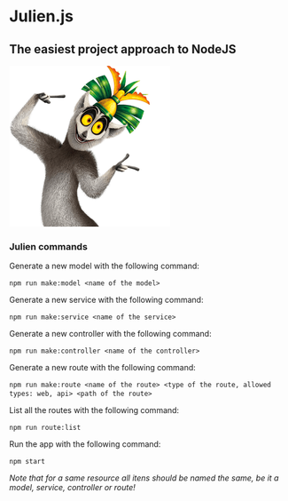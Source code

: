 # Julien.js
## The easiest project approach to NodeJS
![King Julien](logo.png "King Julien")
### Julien commands
Generate a new model with the following command:
```
npm run make:model <name of the model>
```

Generate a new service with the following command:
```
npm run make:service <name of the service>
```

Generate a new controller with the following command:
```
npm run make:controller <name of the controller>
```

Generate a new route with the following command:
```
npm run make:route <name of the route> <type of the route, allowed types: web, api> <path of the route>
```

List all the routes with the following command:
```
npm run route:list
```

Run the app with the following command:
```
npm start
```

_*Note that for a same resource all itens should be named the same, be it a model, service, controller or route!*_